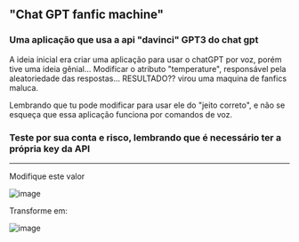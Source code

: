 ## "Chat GPT fanfic machine"

### Uma aplicação que usa a api "davinci" GPT3 do chat gpt

A ideia inicial era criar uma aplicação para usar o chatGPT por voz, porém tive uma ideia gênial...
Modificar o atributo "temperature", responsável pela aleatoriedade das respostas... RESULTADO?? virou uma maquina de fanfics maluca.

Lembrando que tu pode modificar para usar ele do "jeito correto", e não se esqueça que essa aplicação funciona por comandos de voz.

### Teste por sua conta e risco, lembrando que é necessário ter a própria key da API

---

 Modifique este valor
 
![image](https://user-images.githubusercontent.com/75023574/233528574-7017af35-f47c-4042-ad52-3a94466c00d4.png)

 Transforme em:
 
![image](https://user-images.githubusercontent.com/75023574/233528668-5d0b77e4-ee0b-469a-a686-40c666d16331.png)
